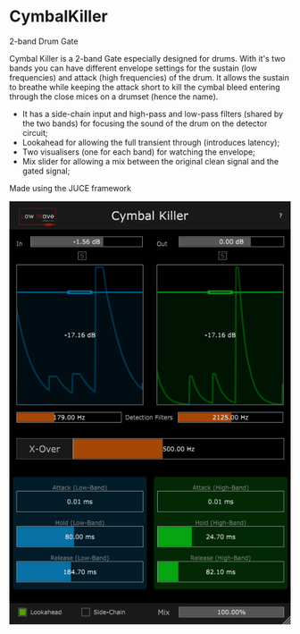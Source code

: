 # CymbalKiller
2-band Drum Gate

Cymbal Killer is a 2-band Gate especially designed for drums. 
With it's two bands you can have different envelope settings for the sustain (low frequencies) and attack (high frequencies) of the drum.
It allows the sustain to breathe while keeping the attack short to kill the cymbal bleed entering through the close mices on a drumset (hence the name).

- It has a side-chain input and high-pass and low-pass filters (shared by the two bands) for focusing the sound of the drum on the detector circuit;
- Lookahead for allowing the full transient through (introduces latency);
- Two visualisers (one for each band) for watching the envelope;
- Mix slider for allowing a mix between the original clean signal and the gated signal;

Made using the JUCE framework


![Screenshot](cymbalkiller2.png)
